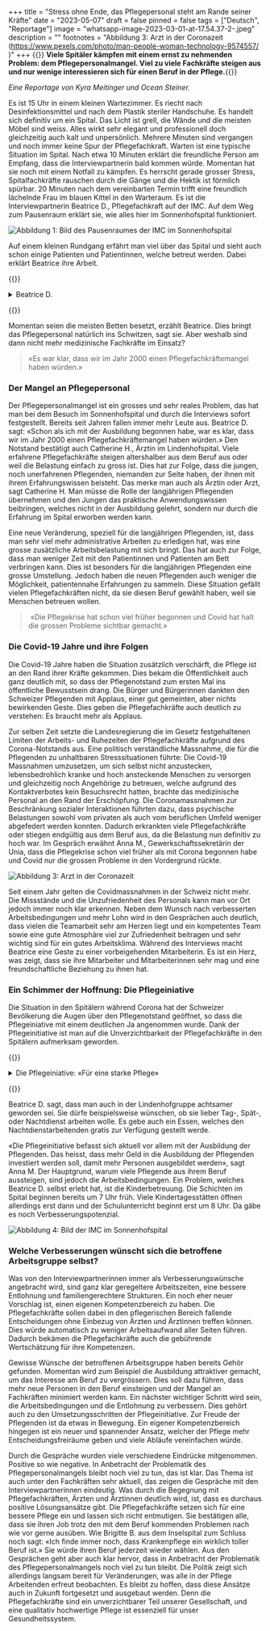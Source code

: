 +++
title = "Stress ohne Ende, das Pflegepersonal steht am Rande seiner Kräfte"
date = "2023-05-07"
draft = false
pinned = false
tags = ["Deutsch", "Reportage"]
image = "whatsapp-image-2023-03-01-at-17.54.37-2-.jpeg"
description = ""
footnotes = "Abbildung 3: Arzt in der Coronazeit (https://www.pexels.com/photo/man-people-woman-technology-9574557/ )"
+++
{{<lead>}} **Viele Spitäler kämpfen mit einem ernst zu nehmenden Problem: dem Pflegepersonalmangel. Viel zu viele Fachkräfte steigen aus und nur wenige interessieren sich für einen Beruf in der Pflege.**{{</lead>}}

*Eine Reportage von Kyra Meitinger und Ocean Steiner.*

Es ist 15 Uhr in einem kleinen Wartezimmer. Es riecht nach Desinfektionsmittel und nach dem Plastik steriler Handschuhe. Es handelt sich definitiv um ein Spital. Das Licht ist grell, die Wände und die meisten Möbel sind weiss. Alles wirkt sehr elegant und professionell doch gleichzeitig auch kalt und unpersönlich. Mehrere Minuten sind vergangen und noch immer keine Spur der Pflegefachkraft. Warten ist eine typische Situation im Spital. Nach etwa 10 Minuten erklärt die freundliche Person am Empfang, dass die Interviewpartnerin bald kommen würde. Momentan hat sie noch mit einem Notfall zu kämpfen. Es herrscht gerade grosser Stress, Spitalfachkräfte rauschen durch die Gänge und die Hektik ist förmlich spürbar. 20 Minuten nach dem vereinbarten Termin trifft eine freundlich lächelnde Frau im blauen Kittel in den Warteraum. [](<>)[](applewebdata://29ECDC3E-7513-48F5-BDCB-1487EF5AB034#_msocom_1)Es ist die Interviewpartnerin Beatrice D., Pflegefachkraft auf der IMC. Auf dem Weg zum Pausenraum erklärt sie, wie alles hier im Sonnenhofspital funktioniert.

![Abbildung 1: Bild des Pausenraumes der IMC im Sonnenhofspital](whatsapp-image-2023-03-03-at-15.39.23.jpeg)

Auf einem kleinen Rundgang erfährt man viel über das Spital und sieht auch schon einige Patienten und Patientinnen, welche betreut werden. Dabei erklärt Beatrice ihre Arbeit.

{{<box>}}

<details>

<summary> Beatrice D. </summary>

<br>

![Abbildung 2: Bild von Beatrice D.](623994a4-d819-45db-938d-fcb6f30f4554.jpeg)

Beatrice D. ist 49 Jahre alt und eine sehr zufriedene Person. Aufgewachsen ist sie in Bern, wo sie auch ihre Ausbildungen abschloss. Beatrice wohnt zusammen mit ihrem Ehemann und ihren zwei Töchtern im Kanton Freiburg. Ihre beiden Töchter sind schon im Teenageralter. Beatrice machte eine Ausbildung als Gesundheits- und Krankenpflegerin. Danach bildete sie sich zur Pflegefachfrau in der Intensivmedizin weiter. Momentan arbeitet sie im Sonnenhofspital, Lindenhofspital und Engeriedspital. Im Lindenhofspital arbeitet sie auf der Intensivstation, im Sonnenhofspital auf der Chirurgie gemischt mit Orthopädie (IMC) und im Engeriedspital auf der Notfallstation, IMC und Palliativstation. IMC steht für Intermediate Care. Auf der IMC werden Patienten und Patientinnen versorgt, die zwar keine intensive Behandlung brauchen, aber intensiv pflegerisch betreut und überwacht werden müssen. Die IMC ist eine Zwischenstufe zwischen Intensiv- und Normalstation. Beatrice D. liebt ihre Arbeit, insbesondere gefällt ihr das Team, in dem sie schon seit längerer Zeit arbeitet. Sie hat mittlerweile 30 Jahre Berufserfahrung, in welchen sie schon viel erlebt und gesehen hat. 

</details>

{{</box>}}

Momentan seien die meisten Betten besetzt, erzählt Beatrice. Dies bringt das Pflegepersonal natürlich ins Schwitzen, sagt sie. Aber weshalb sind dann nicht mehr medizinische Fachkräfte im Einsatz? 

> «Es war klar, dass wir im Jahr 2000 einen Pflegefachkräftemangel haben würden.»

### **Der Mangel an Pflegepersonal**

Der Pflegepersonalmangel ist ein grosses und sehr reales Problem, das hat man bei dem Besuch im Sonnenhofspital und durch die Interviews sofort festgestellt. Bereits seit Jahren fallen immer mehr Leute aus. Beatrice D. sagt: «Schon als ich mit der Ausbildung begonnen habe, war es klar, dass wir im Jahr 2000 einen Pflegefachkräftemangel haben würden.» Den Notstand bestätigt auch Catherine H., Ärztin im Lindenhofspital. Viele erfahrene Pflegefachkräfte steigen altershalber aus dem Beruf aus oder weil die Belastung einfach zu gross ist. Dies hat zur Folge, dass die jungen, noch unerfahrenen Pflegenden, niemanden zur Seite haben, der ihnen mit ihrem Erfahrungswissen beisteht. Das merke man auch als Ärztin oder Arzt, sagt Catherine H. Man müsse die Rolle der langjährigen Pflegenden übernehmen und den Jungen das praktische Anwendungswissen beibringen, welches nicht in der Ausbildung gelehrt, sondern nur durch die Erfahrung im Spital erworben werden kann. 

Eine neue Veränderung, speziell für die langjährigen Pflegenden, ist, dass man sehr viel mehr administrative Arbeiten zu erledigen hat, was eine grosse zusätzliche Arbeitsbelastung mit sich bringt. Das hat auch zur Folge, dass man weniger Zeit mit den Patientinnen und Patienten am Bett verbringen kann. Dies ist besonders für die langjährigen Pflegenden eine grosse Umstellung. Jedoch haben die neuen Pflegenden auch weniger die Möglichkeit, patientennahe Erfahrungen zu sammeln. Diese Situation gefällt vielen Pflegefachkräften nicht, da sie diesen Beruf gewählt haben, weil sie Menschen betreuen wollen.

>  «Die Pflegekrise hat schon viel früher begonnen und Covid hat halt die grossen Probleme sichtbar gemacht.»

### **Die Covid-19 Jahre und ihre Folgen**

Die Covid-19 Jahre haben die Situation zusätzlich verschärft, die Pflege ist an den Rand ihrer Kräfte gekommen. Dies bekam die Öffentlichkeit auch ganz deutlich mit, so dass der Pflegenotstand zum ersten Mal ins öffentliche Bewusstsein drang. Die Bürger und Bürgerinnen dankten den Schweizer Pflegenden mit Applaus, einer gut gemeinten, aber nichts bewirkenden Geste. Dies geben die Pflegefachkräfte auch deutlich zu verstehen: Es braucht mehr als Applaus.

Zur selben Zeit setzte die Landesregierung die im Gesetz festgehaltenen Limiten der Arbeits- und Ruhezeiten der Pflegefachkräfte aufgrund des Corona-Notstands aus. Eine politisch verständliche Massnahme, die für die Pflegenden zu unhaltbaren Stresssituationen führte: Die Covid-19 Massnahmen umzusetzen, um sich selbst nicht anzustecken, lebensbedrohlich kranke und hoch ansteckende Menschen zu versorgen und gleichzeitig noch Angehörige zu betreuen, welche aufgrund des Kontaktverbotes kein Besuchsrecht hatten, brachte das medizinische Personal an den Rand der Erschöpfung. Die Coronamassnahmen zur Beschränkung sozialer Interaktionen führten dazu, dass psychische Belastungen sowohl vom privaten als auch vom beruflichen Umfeld weniger abgefedert werden konnten. Dadurch erkrankten viele Pflegefachkräfte oder stiegen endgültig aus dem Beruf aus, da die Belastung nun definitiv zu hoch war. Im Gespräch erwähnt Anna M., Gewerkschaftssekretärin der Unia, dass die Pflegekrise schon viel früher als mit Corona begonnen habe und Covid nur die grossen Probleme in den Vordergrund rückte.

![Abbildung 3: Arzt in der Coronazeit ](1.jpg)

Seit einem Jahr gelten die Covidmassnahmen in der Schweiz nicht mehr. Die Missstände und die Unzufriedenheit des Personals kann man vor Ort jedoch immer noch klar erkennen. Neben dem Wunsch nach verbesserten Arbeitsbedingungen und mehr Lohn wird in den Gesprächen auch deutlich, dass vielen die Teamarbeit sehr am Herzen liegt und ein kompetentes Team sowie eine gute Atmosphäre viel zur Zufriedenheit beitragen und sehr wichtig sind für ein gutes Arbeitsklima. Während des Interviews macht Beatrice eine Geste zu einer vorbeigehenden Mitarbeiterin. Es ist ein Herz, was zeigt, dass sie ihre Mitarbeiter und Mitarbeiterinnen sehr mag und eine freundschaftliche Beziehung zu ihnen hat.

### **Ein Schimmer der Hoffnung: Die Pflegeiniative**

Die Situation in den Spitälern während Corona hat der Schweizer Bevölkerung die Augen über den Pflegenotstand geöffnet, so dass die Pflegeiniative mit einem deutlichen Ja angenommen wurde. Dank der Pflegeinitiative ist man auf die Unverzichtbarkeit der Pflegefachkräfte in den Spitälern aufmerksam geworden.

{{<box>}}

<details>

<summary> Die Pflegeiniative: «Für eine starke Pflege» </summary>
<br>

Am 28 November 2021 wurde die Pflegeiniative von der Schweizerbevölkerung mit einem Ja-Anteil von 61 % angenommen. Die Umsetzung erfolgt in zwei Etappen:

**Erste Etappe:**

In der ersten Etappe geht es um die Finanzierung der Ausbildung. Die Kantone sollen einen Teil der Kosten der praktischen Pflegeausbildung übernehmen. Kantonale Beiträge für angehende Pflegefachpersonen an einer höheren Fachschule sollen deren Lebensunterhalt sichern. Der Bund unterstützt die Kantone dabei finanziell. Die Finanzhilfe läuft über acht Jahre und beträgt bis zu einer Milliarde Franken. Dazu sollen acht Millionen Franken in Projekte investiert werden, welche die medizinische Grundversorgung effizienter machen. Sollte kein Referendum ergriffen werden, kann mit der Inkraftsetzung um Mitte 2024 gerechnet werden. 

**Zweite Etappe:**

In der zweiten Etappe sollen die Arbeitsbedingungen, die Möglichkeiten der beruflichen Weiterentwicklung und die Entlohnung in der Pflege verbessert werden. Dabei soll auch die Qualität und die Verfügbarkeit der Pflegeleistungen gewährleistet werden. 

</details>

{{</box>}}

Beatrice D. sagt, dass man auch in der Lindenhofgruppe achtsamer geworden sei. Sie dürfe beispielsweise wünschen, ob sie lieber Tag-, Spät-, oder Nachtdienst arbeiten wolle. Es gebe auch ein Essen, welches den Nachtdienstarbeitenden gratis zur Verfügung gestellt werde. 

«Die Pflegeinitiative befasst sich aktuell vor allem mit der Ausbildung der Pflegenden. Das heisst, dass mehr Geld in die Ausbildung der Pflegenden investiert werden soll, damit mehr Personen ausgebildet werden», sagt Anna M. Der Hauptgrund, warum viele Pflegende aus ihrem Beruf aussteigen, sind jedoch die Arbeitsbedingungen. Ein Problem, welches Beatrice D. selbst erlebt hat, ist die Kinderbetreuung. Die Schichten im Spital beginnen bereits um 7 Uhr früh. Viele Kindertagesstätten öffnen allerdings erst dann und der Schulunterricht beginnt erst um 8 Uhr. Da gäbe es noch Verbesserungspotenzial. 

![Abbildung 4: Bild der IMC im Sonnenhofspital](whatsapp-image-2023-03-01-at-17.54.37-2-.jpeg)

### **Welche Verbesserungen wünscht sich die betroffene Arbeitsgruppe selbst?** 

Was von den Interviewpartnerinnen immer als Verbesserungswünsche angebracht wird, sind ganz klar geregeltere Arbeitszeiten, eine bessere Entlohnung und familiengerechtere Strukturen. Ein noch eher neuer Vorschlag ist, einen eigenen Kompetenzbereich zu haben. Die Pflegefachkräfte sollen dabei in den pflegerischen Bereich fallende Entscheidungen ohne Einbezug von Ärzten und Ärztinnen treffen können. Dies würde automatisch zu weniger Arbeitsaufwand aller Seiten führen. Dadurch bekämen die Pflegefachkräfte auch die gebührende Wertschätzung für ihre Kompetenzen. 

Gewisse Wünsche der betroffenen Arbeitsgruppe haben bereits Gehör gefunden. Momentan wird zum Beispiel die Ausbildung attraktiver gemacht, um das Interesse am Beruf zu vergrössern. Dies soll dazu führen, dass mehr neue Personen in den Beruf einsteigen und der Mangel an Fachkräften minimiert werden kann. Ein nächster wichtiger Schritt wird sein, die Arbeitsbedingungen und die Entlohnung zu verbessern. Dies gehört auch zu den Umsetzungsschritten der Pflegeinitiative. Zur Freude der Pflegenden ist da etwas in Bewegung. Ein eigener Kompetenzbereich hingegen ist ein neuer und spannender Ansatz, welcher der Pflege mehr Entscheidungsfreiräume geben und viele Abläufe vereinfachen würde. 

Durch die Gespräche wurden viele verschiedene Eindrücke mitgenommen. Positive so wie negative. In Anbetracht der Problematik des Pflegepersonalmangels bleibt noch viel zu tun, das ist klar. Das Thema ist auch unter den Fachkräften sehr aktuell, das zeigen die Gespräche mit den Interviewpartnerinnen eindeutig. Was durch die Begegnung mit Pflegefachkräften, Ärzten und Ärztinnen deutlich wird, ist, dass es durchaus positive Lösungsansätze gibt. Die Pflegefachkräfte setzen sich für eine bessere Pflege ein und lassen sich nicht entmutigen. Sie bestätigen alle, dass sie ihren Job trotz den mit dem Beruf kommenden Problemen nach wie vor gerne ausüben. Wie Brigitte B. aus dem Inselspital zum Schluss noch sagt: «Ich finde immer noch, dass Krankenpflege ein wirklich toller Beruf ist.» Sie würde ihren Beruf jederzeit wieder wählen. Aus den Gesprächen geht aber auch klar hervor, dass in Anbetracht der Problematik des Pflegepersonalmangels noch viel zu tun bleibt. Die Politik zeigt sich allerdings langsam bereit für Veränderungen, was alle in der Pflege Arbeitenden erfreut beobachten. Es bleibt zu hoffen, dass diese Ansätze auch in Zukunft fortgesetzt und ausgebaut werden. Denn die Pflegefachkräfte sind ein unverzichtbarer Teil unserer Gesellschaft, und eine qualitativ hochwertige Pflege ist essenziell für unser Gesundheitssystem.